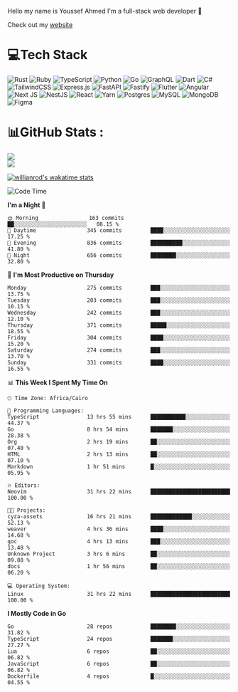 Hello my name is Youssef Ahmed I'm a full-stack web developer 👋

Check out my [website](https://youssefahmed.vercel.app)
 
# 💻Tech Stack

![Rust](https://img.shields.io/badge/rust-%23000000.svg?style=for-the-badge&logo=rust&logoColor=white) ![Ruby](https://img.shields.io/badge/ruby-%23CC342D.svg?style=for-the-badge&logo=ruby&logoColor=white) ![TypeScript](https://img.shields.io/badge/typescript-%23007ACC.svg?style=for-the-badge&logo=typescript&logoColor=white) ![Python](https://img.shields.io/badge/python-3670A0?style=for-the-badge&logo=python&logoColor=ffdd54) ![Go](https://img.shields.io/badge/go-%2300ADD8.svg?style=for-the-badge&logo=go&logoColor=white) ![GraphQL](https://img.shields.io/badge/-GraphQL-E10098?style=for-the-badge&logo=graphql&logoColor=white) ![Dart](https://img.shields.io/badge/dart-%230175C2.svg?style=for-the-badge&logo=dart&logoColor=white) ![C#](https://img.shields.io/badge/c%23-%23239120.svg?style=for-the-badge&logo=c-sharp&logoColor=white) ![TailwindCSS](https://img.shields.io/badge/tailwindcss-%2338B2AC.svg?style=for-the-badge&logo=tailwind-css&logoColor=white) ![Express.js](https://img.shields.io/badge/express.js-%23404d59.svg?style=for-the-badge&logo=express&logoColor=%2361DAFB) ![FastAPI](https://img.shields.io/badge/FastAPI-005571?style=for-the-badge&logo=fastapi) ![Fastify](https://img.shields.io/badge/fastify-%23000000.svg?style=for-the-badge&logo=fastify&logoColor=white) ![Flutter](https://img.shields.io/badge/Flutter-%2302569B.svg?style=for-the-badge&logo=Flutter&logoColor=white) ![Angular](https://img.shields.io/badge/angular-%23DD0031.svg?style=for-the-badge&logo=angular&logoColor=white) ![Next JS](https://img.shields.io/badge/Next-black?style=for-the-badge&logo=next.js&logoColor=white) ![NestJS](https://img.shields.io/badge/nestjs-%23E0234E.svg?style=for-the-badge&logo=nestjs&logoColor=white) ![React](https://img.shields.io/badge/react-%2320232a.svg?style=for-the-badge&logo=react&logoColor=%2361DAFB) ![Yarn](https://img.shields.io/badge/yarn-%232C8EBB.svg?style=for-the-badge&logo=yarn&logoColor=white) ![Postgres](https://img.shields.io/badge/postgres-%23316192.svg?style=for-the-badge&logo=postgresql&logoColor=white) ![MySQL](https://img.shields.io/badge/mysql-%2300f.svg?style=for-the-badge&logo=mysql&logoColor=white) ![MongoDB](https://img.shields.io/badge/MongoDB-%234ea94b.svg?style=for-the-badge&logo=mongodb&logoColor=white)     ![Figma](https://img.shields.io/badge/figma-%23F24E1E.svg?style=for-the-badge&logo=figma&logoColor=white)

# 📊GitHub Stats :

![](https://github-readme-stats.vercel.app/api?username=joetifa2003&theme=tokyonight&hide_border=false&include_all_commits=false&count_private=false)<br/>
![](https://github-readme-streak-stats.herokuapp.com/?user=joetifa2003&theme=tokyonight&hide_border=false)<br/>

[![willianrod's wakatime stats](https://github-readme-stats.vercel.app/api/wakatime?username=joetifa2003&layout=compact)](https://github.com/anuraghazra/github-readme-stats)
<!--START_SECTION:waka-->
![Code Time](http://img.shields.io/badge/Code%20Time-3%2C586%20hrs%2044%20mins-blue)

**I'm a Night 🦉** 

```text
🌞 Morning                163 commits         ██░░░░░░░░░░░░░░░░░░░░░░░   08.15 % 
🌆 Daytime                345 commits         ████░░░░░░░░░░░░░░░░░░░░░   17.25 % 
🌃 Evening                836 commits         ██████████░░░░░░░░░░░░░░░   41.80 % 
🌙 Night                  656 commits         ████████░░░░░░░░░░░░░░░░░   32.80 % 
```
📅 **I'm Most Productive on Thursday** 

```text
Monday                   275 commits         ███░░░░░░░░░░░░░░░░░░░░░░   13.75 % 
Tuesday                  203 commits         ███░░░░░░░░░░░░░░░░░░░░░░   10.15 % 
Wednesday                242 commits         ███░░░░░░░░░░░░░░░░░░░░░░   12.10 % 
Thursday                 371 commits         █████░░░░░░░░░░░░░░░░░░░░   18.55 % 
Friday                   304 commits         ████░░░░░░░░░░░░░░░░░░░░░   15.20 % 
Saturday                 274 commits         ███░░░░░░░░░░░░░░░░░░░░░░   13.70 % 
Sunday                   331 commits         ████░░░░░░░░░░░░░░░░░░░░░   16.55 % 
```


📊 **This Week I Spent My Time On** 

```text
🕑︎ Time Zone: Africa/Cairo

💬 Programming Languages: 
TypeScript               13 hrs 55 mins      ███████████░░░░░░░░░░░░░░   44.37 % 
Go                       8 hrs 54 mins       ███████░░░░░░░░░░░░░░░░░░   28.38 % 
Org                      2 hrs 19 mins       ██░░░░░░░░░░░░░░░░░░░░░░░   07.40 % 
HTML                     2 hrs 13 mins       ██░░░░░░░░░░░░░░░░░░░░░░░   07.10 % 
Markdown                 1 hr 51 mins        █░░░░░░░░░░░░░░░░░░░░░░░░   05.95 % 

🔥 Editors: 
Neovim                   31 hrs 22 mins      █████████████████████████   100.00 % 

🐱‍💻 Projects: 
cyza-assets              16 hrs 21 mins      █████████████░░░░░░░░░░░░   52.13 % 
weaver                   4 hrs 36 mins       ████░░░░░░░░░░░░░░░░░░░░░   14.68 % 
goc                      4 hrs 13 mins       ███░░░░░░░░░░░░░░░░░░░░░░   13.48 % 
Unknown Project          3 hrs 6 mins        ██░░░░░░░░░░░░░░░░░░░░░░░   09.88 % 
docs                     1 hr 56 mins        ██░░░░░░░░░░░░░░░░░░░░░░░   06.20 % 

💻 Operating System: 
Linux                    31 hrs 22 mins      █████████████████████████   100.00 % 
```

**I Mostly Code in Go** 

```text
Go                       28 repos            ████████░░░░░░░░░░░░░░░░░   31.82 % 
TypeScript               24 repos            ███████░░░░░░░░░░░░░░░░░░   27.27 % 
Lua                      6 repos             ██░░░░░░░░░░░░░░░░░░░░░░░   06.82 % 
JavaScript               6 repos             ██░░░░░░░░░░░░░░░░░░░░░░░   06.82 % 
Dockerfile               4 repos             █░░░░░░░░░░░░░░░░░░░░░░░░   04.55 % 
```




<!--END_SECTION:waka-->
